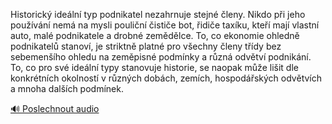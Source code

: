 
Historický ideální typ podnikatel nezahrnuje stejné členy. Nikdo při jeho používání nemá na mysli pouliční čističe bot, řidiče taxíku, kteří mají vlastní auto, malé podnikatele a drobné zemědělce. To, co ekonomie ohledně podnikatelů stanoví, je striktně platné pro všechny členy třídy bez sebemenšího ohledu na zeměpisné podmínky a různá odvětví podnikání. To, co pro své ideální typy stanovuje historie, se naopak může lišit dle konkrétních okolností v různých dobách, zemích, hospodářských odvětvích a mnoha dalších podmínek.

[🔊 Poslechnout audio](/data/7-paragraphs/audio/chapter_22/para_010-Historick-ideln-typ-podnikatel-nezahrnuje-stejn.mp3)
